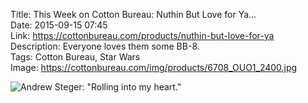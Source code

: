 Title: This Week on Cotton Bureau: Nuthin But Love for Ya...  
Date: 2015-09-15 07:45  
Link: https://cottonbureau.com/products/nuthin-but-love-for-ya  
Description: Everyone loves them some BB-8.  
Tags: Cotton Bureau, Star Wars    
Image: https://cottonbureau.com/img/products/6708_OUO1_2400.jpg  

![Andrew Steger: "Rolling into my heart."][1]

[1]: https://d.pr/i/1hHP8+ "'Nuthin But Love for Ya...' on Cotton Bureau"